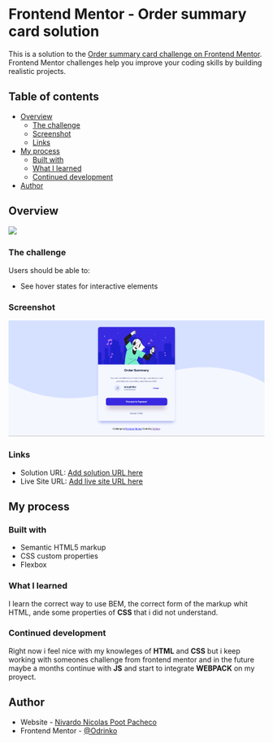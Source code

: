 # Frontend Mentor - Order summary card solution

This is a solution to the [Order summary card challenge on Frontend Mentor](https://www.frontendmentor.io/challenges/order-summary-component-QlPmajDUj). Frontend Mentor challenges help you improve your coding skills by building realistic projects. 

## Table of contents

- [Overview](#overview)
  - [The challenge](#the-challenge)
  - [Screenshot](#screenshot)
  - [Links](#links)
- [My process](#my-process)
  - [Built with](#built-with)
  - [What I learned](#what-i-learned)
  - [Continued development](#continued-development)
- [Author](#author)


## Overview

![](./desing/desktop-design.jpg)

### The challenge

Users should be able to:

- See hover states for interactive elements

### Screenshot

![](./images/screenshot.png)



### Links

- Solution URL: [Add solution URL here](https://github.com/Odrinko/first-challenge.git)
- Live Site URL: [Add live site URL here](https://odrinko.github.io/first-challenge/)

## My process

### Built with

- Semantic HTML5 markup
- CSS custom properties
- Flexbox


### What I learned

I learn the correct way to use BEM, the correct form of the markup whit HTML, ande some properties of **CSS** that i did not understand.



### Continued development

Right now i feel nice with my knowleges of **HTML** and **CSS** but i keep working with someones challenge from frontend mentor and in the future maybe a months continue with **JS** and start to integrate **WEBPACK** on my proyect.



## Author

- Website - [Nivardo Nicolas Poot Pacheco](https://www.your-site.com)
- Frontend Mentor - [@Odrinko](https://www.frontendmentor.io/profile/Odrinko)





